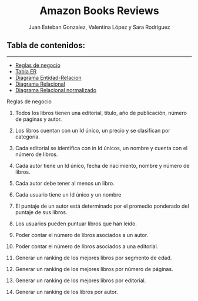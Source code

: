 <h1 align="center"> Amazon Books Reviews</h1>
<p align="center"> Juan Esteban Gonzalez, Valentina López y Sara Rodríguez </p>

## Tabla de contenidos:
---

* [Reglas de negocio](#reglas-de-negocio)
* [Tabla ER](#tabla-er)
* [Diagrama Entidad-Relacion](#diagrama-entidad-relacion)
* [Diagrama Relacional](#diagrama-relacional)
* [Diagrama Relacional normalizado](#diagrama-relacional-normalizado)



Reglas de negocio

1. Todos los libros tienen una editorial, titulo, año de publicación, número de páginas y autor. 

2. Los libros cuentan con un Id único, un precio y se clasifican por categoría. 

3. Cada editorial se identifica con in Id únicos, un nombre y cuenta con el número de libros. 

4. Cada autor tiene un Id único, fecha de nacimiento, nombre y número de libros. 

5. Cada autor debe tener al menos un libro. 

6. Cada usuario tiene un Id único y un nombre 

7. El puntaje de un autor está determinado por el promedio ponderado del puntaje de sus libros. 

8. Los usuarios pueden puntuar libros que han leído. 

9. Poder contar el número de libros asociados a un autor. 

10. Poder contar el número de libros asociados a una editorial. 

11. Generar un ranking de los mejores libros por segmento de edad. 

12. Generar un ranking de los mejores libros por número de páginas. 

13. Generar un ranking de los mejores libros por editorial. 

14. Generar un ranking de los libros por autor. 


